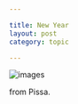 ```yaml
---

title: New Year
layout: post
category: topic

---
```


![images](http://i.v2ex.co/84k573mV.png)

from Pissa.